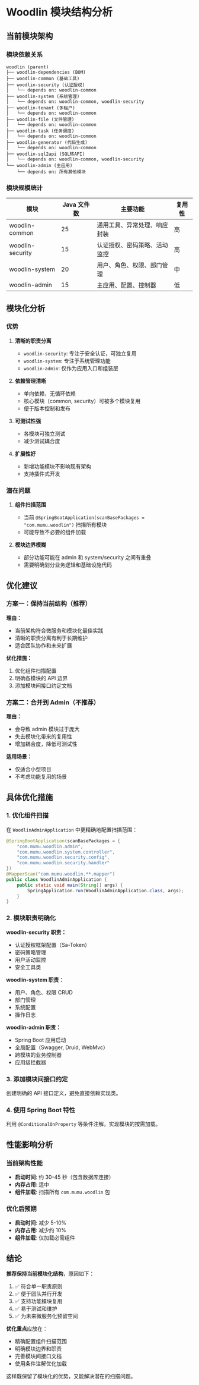 # Woodlin 模块结构分析

## 当前模块架构

### 模块依赖关系

```
woodlin (parent)
├── woodlin-dependencies (BOM)
├── woodlin-common (基础工具)
├── woodlin-security (认证授权)
│   └── depends on: woodlin-common
├── woodlin-system (系统管理)
│   └── depends on: woodlin-common, woodlin-security
├── woodlin-tenant (多租户)
│   └── depends on: woodlin-common
├── woodlin-file (文件管理)
│   └── depends on: woodlin-common
├── woodlin-task (任务调度)
│   └── depends on: woodlin-common
├── woodlin-generator (代码生成)
│   └── depends on: woodlin-common
├── woodlin-sql2api (SQL转API)
│   └── depends on: woodlin-common, woodlin-security
└── woodlin-admin (主应用)
    └── depends on: 所有其他模块
```

### 模块规模统计

| 模块 | Java 文件数 | 主要功能 | 复用性 |
|------|------------|----------|--------|
| woodlin-common | 25 | 通用工具、异常处理、响应封装 | 高 |
| woodlin-security | 15 | 认证授权、密码策略、活动监控 | 高 |
| woodlin-system | 20 | 用户、角色、权限、部门管理 | 中 |
| woodlin-admin | 15 | 主应用、配置、控制器 | 低 |

## 模块化分析

### 优势

1. **清晰的职责分离**
   - `woodlin-security`: 专注于安全认证，可独立复用
   - `woodlin-system`: 专注于系统管理功能
   - `woodlin-admin`: 仅作为应用入口和组装层

2. **依赖管理清晰**
   - 单向依赖，无循环依赖
   - 核心模块（common, security）可被多个模块复用
   - 便于版本控制和发布

3. **可测试性强**
   - 各模块可独立测试
   - 减少测试耦合度

4. **扩展性好**
   - 新增功能模块不影响现有架构
   - 支持插件式开发

### 潜在问题

1. **组件扫描范围**
   - 当前 `@SpringBootApplication(scanBasePackages = "com.mumu.woodlin")` 扫描所有模块
   - 可能导致不必要的组件加载

2. **模块边界模糊**
   - 部分功能可能在 admin 和 system/security 之间有重叠
   - 需要明确划分业务逻辑和基础设施代码

## 优化建议

### 方案一：保持当前结构（推荐）

**理由：**
- 当前架构符合微服务和模块化最佳实践
- 清晰的职责分离有利于长期维护
- 适合团队协作和未来扩展

**优化措施：**
1. 优化组件扫描配置
2. 明确各模块的 API 边界
3. 添加模块间接口约定文档

### 方案二：合并到 Admin（不推荐）

**理由：**
- 会导致 admin 模块过于庞大
- 失去模块化带来的复用性
- 增加耦合度，降低可测试性

**适用场景：**
- 仅适合小型项目
- 不考虑功能复用的场景

## 具体优化措施

### 1. 优化组件扫描

在 `WoodlinAdminApplication` 中更精确地配置扫描范围：

```java
@SpringBootApplication(scanBasePackages = {
    "com.mumu.woodlin.admin",
    "com.mumu.woodlin.system.controller",
    "com.mumu.woodlin.security.config",
    "com.mumu.woodlin.security.handler"
})
@MapperScan("com.mumu.woodlin.**.mapper")
public class WoodlinAdminApplication {
    public static void main(String[] args) {
        SpringApplication.run(WoodlinAdminApplication.class, args);
    }
}
```

### 2. 模块职责明确化

**woodlin-security 职责：**
- 认证授权框架配置（Sa-Token）
- 密码策略管理
- 用户活动监控
- 安全工具类

**woodlin-system 职责：**
- 用户、角色、权限 CRUD
- 部门管理
- 系统配置
- 操作日志

**woodlin-admin 职责：**
- Spring Boot 应用启动
- 全局配置（Swagger, Druid, WebMvc）
- 跨模块的业务控制器
- 应用级拦截器

### 3. 添加模块间接口约定

创建明确的 API 接口定义，避免直接依赖实现类。

### 4. 使用 Spring Boot 特性

利用 `@ConditionalOnProperty` 等条件注解，实现模块的按需加载。

## 性能影响分析

### 当前架构性能

- **启动时间**: 约 30-45 秒（包含数据库连接）
- **内存占用**: 适中
- **组件加载**: 扫描所有 `com.mumu.woodlin` 包

### 优化后预期

- **启动时间**: 减少 5-10%
- **内存占用**: 减少约 10%
- **组件加载**: 仅加载必需组件

## 结论

**推荐保持当前模块化结构**，原因如下：

1. ✅ 符合单一职责原则
2. ✅ 便于团队并行开发
3. ✅ 支持功能模块复用
4. ✅ 易于测试和维护
5. ✅ 为未来微服务化预留空间

**优化重点**应放在：
- 精确配置组件扫描范围
- 明确模块边界和职责
- 完善模块间接口文档
- 使用条件注解优化加载

这样既保留了模块化的优势，又能解决潜在的扫描问题。
